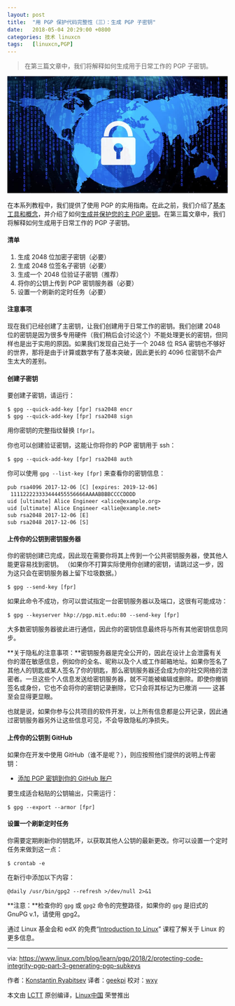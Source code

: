 ```yaml
---
layout: post
title:	"用 PGP 保护代码完整性（三）：生成 PGP 子密钥"
date:	2018-05-04 20:29:00 +0800 
categories:	技术 linuxcn 
tags:	[linuxcn,PGP]
---
```




> 
> 在第三篇文章中，我们将解释如何生成用于日常工作的 PGP 子密钥。
> 
> 
> 


![](/Asserts/Images/album/201805/04/202929whf9jsfizhftdpmu.jpg)


在本系列教程中，我们提供了使用 PGP 的实用指南。在此之前，我们介绍了[基本工具和概念](/article-9524-1.html)，并介绍了如何[生成并保护您的主 PGP 密钥](/article-9529-1.html)。在第三篇文章中，我们将解释如何生成用于日常工作的 PGP 子密钥。


#### 清单


1. 生成 2048 位加密子密钥（必要）
2. 生成 2048 位签名子密钥（必要）
3. 生成一个 2048 位验证子密钥（推荐）
4. 将你的公钥上传到 PGP 密钥服务器（必要）
5. 设置一个刷新的定时任务（必要）


#### 注意事项


现在我们已经创建了主密钥，让我们创建用于日常工作的密钥。我们创建 2048 位的密钥是因为很多专用硬件（我们稍后会讨论这个）不能处理更长的密钥，但同样也是出于实用的原因。如果我们发现自己处于一个 2048 位 RSA 密钥也不够好的世界，那将是由于计算或数学有了基本突破，因此更长的 4096 位密钥不会产生太大的差别。


#### 创建子密钥


要创建子密钥，请运行：



```
$ gpg --quick-add-key [fpr] rsa2048 encr
$ gpg --quick-add-key [fpr] rsa2048 sign

```

用你密钥的完整指纹替换 `[fpr]`。


你也可以创建验证密钥，这能让你将你的 PGP 密钥用于 ssh：



```
$ gpg --quick-add-key [fpr] rsa2048 auth

```

你可以使用 `gpg --list-key [fpr]` 来查看你的密钥信息：



```
pub rsa4096 2017-12-06 [C] [expires: 2019-12-06]
 111122223333444455556666AAAABBBBCCCCDDDD
uid [ultimate] Alice Engineer <alice@example.org>
uid [ultimate] Alice Engineer <allie@example.net>
sub rsa2048 2017-12-06 [E]
sub rsa2048 2017-12-06 [S]

```

#### 上传你的公钥到密钥服务器


你的密钥创建已完成，因此现在需要你将其上传到一个公共密钥服务器，使其他人能更容易找到密钥。 （如果你不打算实际使用你创建的密钥，请跳过这一步，因为这只会在密钥服务器上留下垃圾数据。）



```
$ gpg --send-key [fpr]

```

如果此命令不成功，你可以尝试指定一台密钥服务器以及端口，这很有可能成功：



```
$ gpg --keyserver hkp://pgp.mit.edu:80 --send-key [fpr]

```

大多数密钥服务器彼此进行通信，因此你的密钥信息最终将与所有其他密钥信息同步。


**关于隐私的注意事项：**密钥服务器是完全公开的，因此在设计上会泄露有关你的潜在敏感信息，例如你的全名、昵称以及个人或工作邮箱地址。如果你签名了其他人的钥匙或某人签名了你的钥匙，那么密钥服务器还会成为你的社交网络的泄密者。一旦这些个人信息发送给密钥服务器，就不可能被编辑或删除。即使你撤销签名或身份，它也不会将你的密钥记录删除，它只会将其标记为已撤消 —— 这甚至会显得更显眼。


也就是说，如果你参与公共项目的软件开发，以上所有信息都是公开记录，因此通过密钥服务器另外让这些信息可见，不会导致隐私的净损失。


#### 上传你的公钥到 GitHub


如果你在开发中使用 GitHub（谁不是呢？），则应按照他们提供的说明上传密钥：


* [添加 PGP 密钥到你的 GitHub 账户](https://help.github.com/articles/adding-a-new-gpg-key-to-your-github-account/)


要生成适合粘贴的公钥输出，只需运行：



```
$ gpg --export --armor [fpr]

```

#### 设置一个刷新定时任务


你需要定期刷新你的钥匙环，以获取其他人公钥的最新更改。你可以设置一个定时任务来做到这一点：



```
$ crontab -e

```

在新行中添加以下内容：



```
@daily /usr/bin/gpg2 --refresh >/dev/null 2>&1

```

**注意：**检查你的 `gpg` 或 `gpg2` 命令的完整路径，如果你的 `gpg` 是旧式的 GnuPG v.1，请使用 gpg2。


通过 Linux 基金会和 edX 的免费“[Introduction to Linux](https://training.linuxfoundation.org/linux-courses/system-administration-training/introduction-to-linux)” 课程了解关于 Linux 的更多信息。




---


via: <https://www.linux.com/blog/learn/pgp/2018/2/protecting-code-integrity-pgp-part-3-generating-pgp-subkeys>


作者：[Konstantin Ryabitsev](https://www.linux.com/users/mricon) 译者：[geekpi](https://github.com/geekpi) 校对：[wxy](https://github.com/wxy)


本文由 [LCTT](https://github.com/LCTT/TranslateProject) 原创编译，[Linux中国](https://linux.cn/) 荣誉推出
